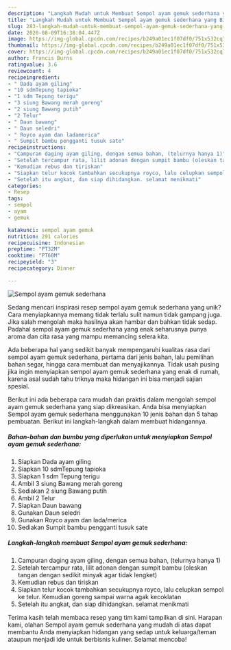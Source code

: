 ```yaml
---
description: "Langkah Mudah untuk Membuat Sempol ayam gemuk sederhana yang Bisa Manjain Lidah"
title: "Langkah Mudah untuk Membuat Sempol ayam gemuk sederhana yang Bisa Manjain Lidah"
slug: 283-langkah-mudah-untuk-membuat-sempol-ayam-gemuk-sederhana-yang-bisa-manjain-lidah
date: 2020-08-09T16:38:04.447Z
image: https://img-global.cpcdn.com/recipes/b249a01ec1f07df0/751x532cq70/sempol-ayam-gemuk-sederhana-foto-resep-utama.jpg
thumbnail: https://img-global.cpcdn.com/recipes/b249a01ec1f07df0/751x532cq70/sempol-ayam-gemuk-sederhana-foto-resep-utama.jpg
cover: https://img-global.cpcdn.com/recipes/b249a01ec1f07df0/751x532cq70/sempol-ayam-gemuk-sederhana-foto-resep-utama.jpg
author: Francis Burns
ratingvalue: 3.6
reviewcount: 4
recipeingredient:
- " Dada ayam giling"
- "10 sdmTepung tapioka"
- "1 sdm Tepung terigu"
- "3 siung Bawang merah goreng"
- "2 siung Bawang putih"
- "2 Telur"
- " Daun bawang"
- " Daun seledri"
- " Royco ayam dan ladamerica"
- " Sumpit bambu pengganti tusuk sate"
recipeinstructions:
- "Campuran daging ayam giling, dengan semua bahan, (telurnya hanya 1)"
- "Setelah tercampur rata, lilit adonan dengan sumpit bambu (oleskan tangan dengan sedikit minyak agar tidak lengket)"
- "Kemudian rebus dan tiriskan"
- "Siapkan telur kocok tambahkan secukupnya royco, lalu celupkan sempol ke telur. Kemudian goreng sampai warna agak kecoklatan"
- "Setelah itu angkat, dan siap dihidangkan. selamat menikmati"
categories:
- Resep
tags:
- sempol
- ayam
- gemuk

katakunci: sempol ayam gemuk 
nutrition: 291 calories
recipecuisine: Indonesian
preptime: "PT32M"
cooktime: "PT60M"
recipeyield: "3"
recipecategory: Dinner

---
```



![Sempol ayam gemuk sederhana](https://img-global.cpcdn.com/recipes/b249a01ec1f07df0/751x532cq70/sempol-ayam-gemuk-sederhana-foto-resep-utama.jpg)

Sedang mencari inspirasi resep sempol ayam gemuk sederhana yang unik? Cara menyiapkannya memang tidak terlalu sulit namun tidak gampang juga. Jika salah mengolah maka hasilnya akan hambar dan bahkan tidak sedap. Padahal sempol ayam gemuk sederhana yang enak seharusnya punya aroma dan cita rasa yang mampu memancing selera kita.

Ada beberapa hal yang sedikit banyak mempengaruhi kualitas rasa dari sempol ayam gemuk sederhana, pertama dari jenis bahan, lalu pemilihan bahan segar, hingga cara membuat dan menyajikannya. Tidak usah pusing jika ingin menyiapkan sempol ayam gemuk sederhana yang enak di rumah, karena asal sudah tahu triknya maka hidangan ini bisa menjadi sajian spesial.




Berikut ini ada beberapa cara mudah dan praktis dalam mengolah sempol ayam gemuk sederhana yang siap dikreasikan. Anda bisa menyiapkan Sempol ayam gemuk sederhana menggunakan 10 jenis bahan dan 5 tahap pembuatan. Berikut ini langkah-langkah dalam membuat hidangannya.

<!--inarticleads1-->

##### Bahan-bahan dan bumbu yang diperlukan untuk menyiapkan Sempol ayam gemuk sederhana:

1. Siapkan  Dada ayam giling
1. Siapkan 10 sdmTepung tapioka
1. Siapkan 1 sdm Tepung terigu
1. Ambil 3 siung Bawang merah goreng
1. Sediakan 2 siung Bawang putih
1. Ambil 2 Telur
1. Siapkan  Daun bawang
1. Gunakan  Daun seledri
1. Gunakan  Royco ayam dan lada/merica
1. Sediakan  Sumpit bambu pengganti tusuk sate




<!--inarticleads2-->

##### Langkah-langkah membuat Sempol ayam gemuk sederhana:

1. Campuran daging ayam giling, dengan semua bahan, (telurnya hanya 1)
1. Setelah tercampur rata, lilit adonan dengan sumpit bambu (oleskan tangan dengan sedikit minyak agar tidak lengket)
1. Kemudian rebus dan tiriskan
1. Siapkan telur kocok tambahkan secukupnya royco, lalu celupkan sempol ke telur. Kemudian goreng sampai warna agak kecoklatan
1. Setelah itu angkat, dan siap dihidangkan. selamat menikmati




Terima kasih telah membaca resep yang tim kami tampilkan di sini. Harapan kami, olahan Sempol ayam gemuk sederhana yang mudah di atas dapat membantu Anda menyiapkan hidangan yang sedap untuk keluarga/teman ataupun menjadi ide untuk berbisnis kuliner. Selamat mencoba!
